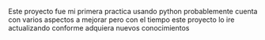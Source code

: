 Este proyecto fue mi primera practica usando python probablemente cuenta con varios aspectos a mejorar pero con el tiempo este proyecto lo ire actualizando conforme adquiera nuevos conocimientos 
